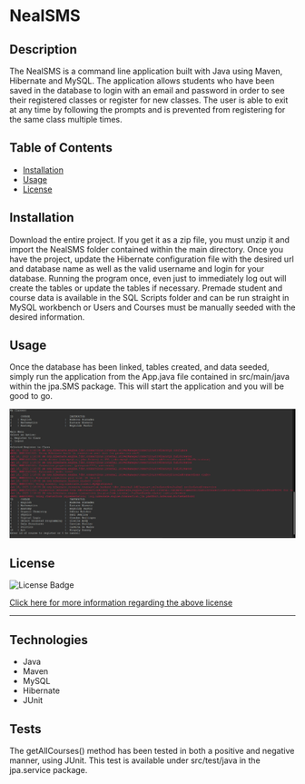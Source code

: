 # NealSMS

  ## Description

   The NealSMS is a command line application built with Java using Maven, Hibernate and MySQL. The application allows students who have been saved in the database to login with an email and password in order to see their registered classes or register for new classes. The user is able to exit at any time by following the prompts and is prevented from registering for the same class multiple times.

  ## Table of Contents 

  - [Installation](#installation)
  - [Usage](#usage)
  - [License](#license)

  ## Installation
  
  Download the entire project. If you get it as a zip file, you must unzip it and import the NealSMS folder contained within the main directory. Once you have the project, update the Hibernate configuration file with the desired url and database name as well as the valid username and login for your database. Running the program once, even just to immediately log out will create the tables or update the tables if necessary. Premade student and course data is available in the SQL Scripts folder and can be run straight in MySQL workbench or Users and Courses must be manually seeded with the desired information. 

## Usage
  Once the database has been linked, tables created, and data seeded, simply run the application from the App.java file contained in src/main/java within the jpa.SMS package. This will start the application and you will be good to go. 

  ![SMS Screenshot](https://github.com/Will-Neal/NealSMS_HibernateSBA/blob/main/images/SMS_SS.png?raw=true)
  
  ## License

  ![License Badge](https://img.shields.io/badge/license-MIT-orange?style=plastic=appveyor?raw=true)
  <br>
  
  [Click here for more information regarding the above license](https://opensource.org/licenses/MIT)
    
  ---
    
  ## Technologies

  - Java
  - Maven 
  - MySQL
  - Hibernate
  - JUnit

  ## Tests

  The getAllCourses() method has been tested in both a positive and negative manner, using JUnit. This test is available under src/test/java in the jpa.service package. 
